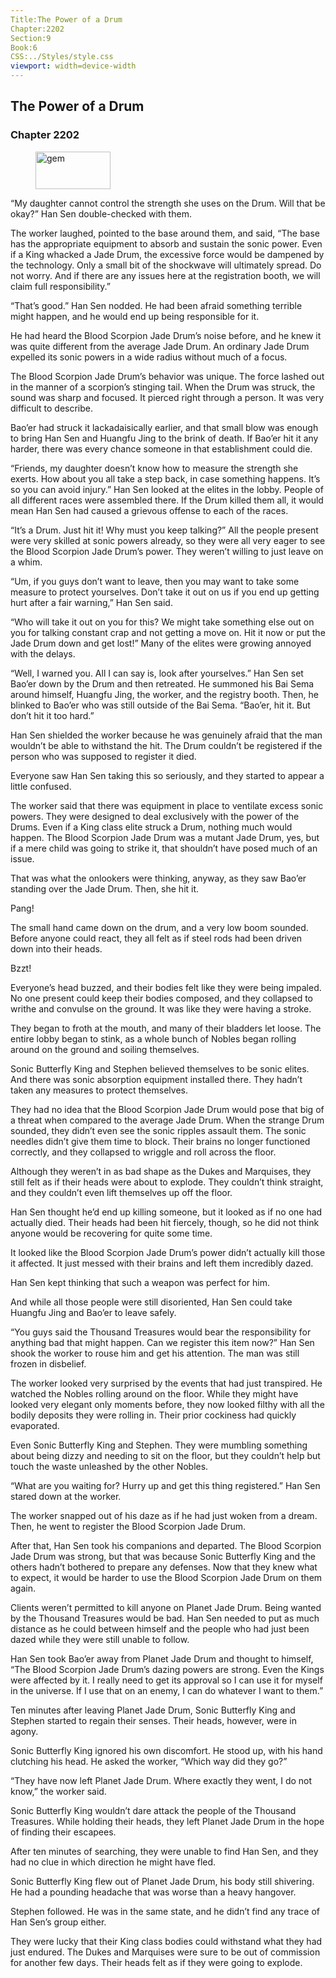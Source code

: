 ```yaml
---
Title:The Power of a Drum 
Chapter:2202 
Section:9 
Book:6 
CSS:../Styles/style.css 
viewport: width=device-width
---
```

  
## The Power of a Drum
### Chapter 2202
  
<figure>
	<img src="../Images/gem.gif" alt="gem" id="gem" width="120" height="60" />
</figure>
  

  
“My daughter cannot control the strength she uses on the Drum. Will that be okay?” Han Sen double-checked with them.

The worker laughed, pointed to the base around them, and said, “The base has the appropriate equipment to absorb and sustain the sonic power. Even if a King whacked a Jade Drum, the excessive force would be dampened by the technology. Only a small bit of the shockwave will ultimately spread. Do not worry. And if there are any issues here at the registration booth, we will claim full responsibility.”

“That’s good.” Han Sen nodded. He had been afraid something terrible might happen, and he would end up being responsible for it.

He had heard the Blood Scorpion Jade Drum’s noise before, and he knew it was quite different from the average Jade Drum. An ordinary Jade Drum expelled its sonic powers in a wide radius without much of a focus.

The Blood Scorpion Jade Drum’s behavior was unique. The force lashed out in the manner of a scorpion’s stinging tail. When the Drum was struck, the sound was sharp and focused. It pierced right through a person. It was very difficult to describe.

Bao’er had struck it lackadaisically earlier, and that small blow was enough to bring Han Sen and Huangfu Jing to the brink of death. If Bao’er hit it any harder, there was every chance someone in that establishment could die.

“Friends, my daughter doesn’t know how to measure the strength she exerts. How about you all take a step back, in case something happens. It’s so you can avoid injury.” Han Sen looked at the elites in the lobby. People of all different races were assembled there. If the Drum killed them all, it would mean Han Sen had caused a grievous offense to each of the races.

“It’s a Drum. Just hit it! Why must you keep talking?” All the people present were very skilled at sonic powers already, so they were all very eager to see the Blood Scorpion Jade Drum’s power. They weren’t willing to just leave on a whim.

“Um, if you guys don’t want to leave, then you may want to take some measure to protect yourselves. Don’t take it out on us if you end up getting hurt after a fair warning,” Han Sen said.

“Who will take it out on you for this? We might take something else out on you for talking constant crap and not getting a move on. Hit it now or put the Jade Drum down and get lost!” Many of the elites were growing annoyed with the delays.

“Well, I warned you. All I can say is, look after yourselves.” Han Sen set Bao’er down by the Drum and then retreated. He summoned his Bai Sema around himself, Huangfu Jing, the worker, and the registry booth. Then, he blinked to Bao’er who was still outside of the Bai Sema. “Bao’er, hit it. But don’t hit it too hard.”

Han Sen shielded the worker because he was genuinely afraid that the man wouldn’t be able to withstand the hit. The Drum couldn’t be registered if the person who was supposed to register it died.

Everyone saw Han Sen taking this so seriously, and they started to appear a little confused.

The worker said that there was equipment in place to ventilate excess sonic powers. They were designed to deal exclusively with the power of the Drums. Even if a King class elite struck a Drum, nothing much would happen. The Blood Scorpion Jade Drum was a mutant Jade Drum, yes, but if a mere child was going to strike it, that shouldn’t have posed much of an issue.

That was what the onlookers were thinking, anyway, as they saw Bao’er standing over the Jade Drum. Then, she hit it.

Pang!

The small hand came down on the drum, and a very low boom sounded. Before anyone could react, they all felt as if steel rods had been driven down into their heads.

Bzzt!

Everyone’s head buzzed, and their bodies felt like they were being impaled. No one present could keep their bodies composed, and they collapsed to writhe and convulse on the ground. It was like they were having a stroke.

They began to froth at the mouth, and many of their bladders let loose. The entire lobby began to stink, as a whole bunch of Nobles began rolling around on the ground and soiling themselves.

Sonic Butterfly King and Stephen believed themselves to be sonic elites. And there was sonic absorption equipment installed there. They hadn’t taken any measures to protect themselves.

They had no idea that the Blood Scorpion Jade Drum would pose that big of a threat when compared to the average Jade Drum. When the strange Drum sounded, they didn’t even see the sonic ripples assault them. The sonic needles didn’t give them time to block. Their brains no longer functioned correctly, and they collapsed to wriggle and roll across the floor.

Although they weren’t in as bad shape as the Dukes and Marquises, they still felt as if their heads were about to explode. They couldn’t think straight, and they couldn’t even lift themselves up off the floor.

Han Sen thought he’d end up killing someone, but it looked as if no one had actually died. Their heads had been hit fiercely, though, so he did not think anyone would be recovering for quite some time.

It looked like the Blood Scorpion Jade Drum’s power didn’t actually kill those it affected. It just messed with their brains and left them incredibly dazed.

Han Sen kept thinking that such a weapon was perfect for him.

And while all those people were still disoriented, Han Sen could take Huangfu Jing and Bao’er to leave safely.

“You guys said the Thousand Treasures would bear the responsibility for anything bad that might happen. Can we register this item now?” Han Sen shook the worker to rouse him and get his attention. The man was still frozen in disbelief.

The worker looked very surprised by the events that had just transpired. He watched the Nobles rolling around on the floor. While they might have looked very elegant only moments before, they now looked filthy with all the bodily deposits they were rolling in. Their prior cockiness had quickly evaporated.

Even Sonic Butterfly King and Stephen. They were mumbling something about being dizzy and needing to sit on the floor, but they couldn’t help but touch the waste unleashed by the other Nobles.

“What are you waiting for? Hurry up and get this thing registered.” Han Sen stared down at the worker.

The worker snapped out of his daze as if he had just woken from a dream. Then, he went to register the Blood Scorpion Jade Drum.

After that, Han Sen took his companions and departed. The Blood Scorpion Jade Drum was strong, but that was because Sonic Butterfly King and the others hadn’t bothered to prepare any defenses. Now that they knew what to expect, it would be harder to use the Blood Scorpion Jade Drum on them again.

Clients weren’t permitted to kill anyone on Planet Jade Drum. Being wanted by the Thousand Treasures would be bad. Han Sen needed to put as much distance as he could between himself and the people who had just been dazed while they were still unable to follow.

Han Sen took Bao’er away from Planet Jade Drum and thought to himself, “The Blood Scorpion Jade Drum’s dazing powers are strong. Even the Kings were affected by it. I really need to get its approval so I can use it for myself in the universe. If I use that on an enemy, I can do whatever I want to them.”

Ten minutes after leaving Planet Jade Drum, Sonic Butterfly King and Stephen started to regain their senses. Their heads, however, were in agony.

Sonic Butterfly King ignored his own discomfort. He stood up, with his hand clutching his head. He asked the worker, “Which way did they go?”

“They have now left Planet Jade Drum. Where exactly they went, I do not know,” the worker said.

Sonic Butterfly King wouldn’t dare attack the people of the Thousand Treasures. While holding their heads, they left Planet Jade Drum in the hope of finding their escapees.

After ten minutes of searching, they were unable to find Han Sen, and they had no clue in which direction he might have fled.

Sonic Butterfly King flew out of Planet Jade Drum, his body still shivering. He had a pounding headache that was worse than a heavy hangover.

Stephen followed. He was in the same state, and he didn’t find any trace of Han Sen’s group either.

They were lucky that their King class bodies could withstand what they had just endured. The Dukes and Marquises were sure to be out of commission for another few days. Their heads felt as if they were going to explode.